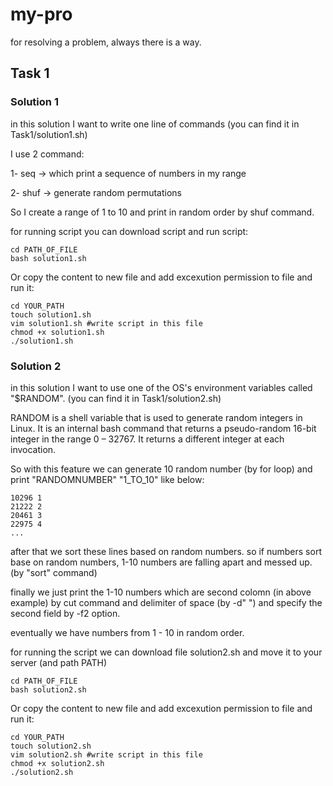 # my-pro
for resolving a problem, always there is a way.

## Task 1

### Solution 1
in this solution I want to write one line of commands (you can find it in Task1/solution1.sh)

I use 2 command:

1- seq  -> which print a sequence of numbers in my range

2- shuf -> generate random permutations

So I create a range of 1 to 10 and print in random order by shuf command.

for running script you can download script and run script:
```
cd PATH_OF_FILE
bash solution1.sh
```
Or copy the content to new file and add excexution permission to file and run it:
```
cd YOUR_PATH
touch solution1.sh
vim solution1.sh #write script in this file
chmod +x solution1.sh
./solution1.sh
```

### Solution 2
in this solution I want to use one of the OS's environment variables called "$RANDOM". (you can find it in Task1/solution2.sh)

RANDOM is a shell variable that is used to generate random integers in Linux. It is an internal bash command that returns a pseudo-random 16-bit integer in the range 0 – 32767. It returns a different integer at each invocation.

So with this feature we can generate 10 random number (by for loop) and print "RANDOMNUMBER" "1_TO_10" like below:
```
10296 1
21222 2
20461 3
22975 4
...
```
after that we sort these lines based on random numbers. so if numbers sort base on random numbers, 1-10 numbers are falling apart and messed up. (by "sort" command)

finally we just print the 1-10 numbers which are second colomn (in above example) by cut command and delimiter of space (by -d" ") and specify the second field by -f2 option.

eventually we have numbers from 1 - 10 in random order.

for running the script we can download file solution2.sh and move it to your server (and path PATH)
```
cd PATH_OF_FILE
bash solution2.sh
```
Or copy the content to new file and add excexution permission to file and run it:
```
cd YOUR_PATH
touch solution2.sh
vim solution2.sh #write script in this file
chmod +x solution2.sh
./solution2.sh
```
